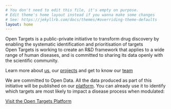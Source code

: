 ```yaml
---
# You don't need to edit this file, it's empty on purpose.
# Edit theme's home layout instead if you wanna make some changes
# See: https://jekyllrb.com/docs/themes/#overriding-theme-defaults
layout: home
---
```

<div class="hero">
    <div class="">
        Open Targets is a public-private initiative to transform drug discovery by enabling the systematic identification and prioritisation of targets
    </div>
</div>

<!-- Open Targets is a public-private initiative to generate evidence on the validity of therapeutic targets based on genome-scale experiments and analysis. -->Open Targets is working to create an R&D framework that applies to a wide range of human diseases, and is committed to sharing its data openly with the scientific community.

<!-- Learn [more about our projects](overview), learn more about our [projects](projects) and get to know [our team](people). -->

Learn more about [us](overview), our [projects](projects) and get to know our [team](people)

We are committed to Open Data. All the data produced as part of this initiative will be published on our [platform](https://www.targetvalidation.org).
You can already use it to identify which targets are most likely to impact a disease process when modulated: <!-- ASK IAN -->

<a class="button-small blue_normal" href="https://www.targetvalidation.org">Visit the Open Targets Platform</a>


